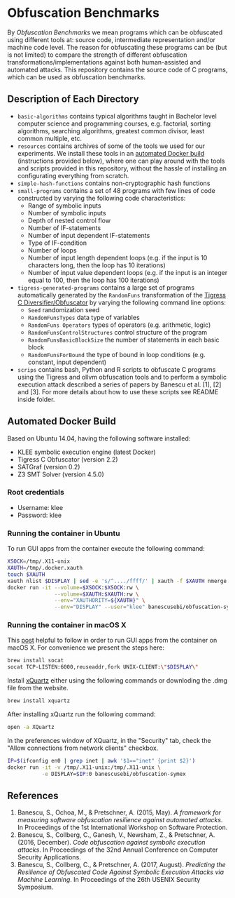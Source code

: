 # Obfuscation Benchmarks

By *Obfuscation Benchmarks* we mean programs which can be obfuscated using different tools at: source code, intermediate representation and/or machine code level.
The reason for obfuscating these programs can be (but is not limited) to compare the strength of different obfuscation transformations/implementations against both human-assisted and automated attacks. 
This repository contains the source code of C programs, which can be used as obfuscation benchmarks. 

## Description of Each Directory

  - `basic-algorithms` contains typical algorithms taught in Bachelor level computer science and programming courses, e.g. factorial, sorting algorithms, searching algorithms, greatest common divisor, least common multiple, etc.
  - `resources` contains archives of some of the tools we used for our experiments. We install these tools in an [automated Docker build](https://hub.docker.com/r/banescusebi/obfuscation-symex/) (instructions provided below), where one can play around with the tools and scripts provided in this repository, without the hassle of installing an configurating everything from scratch.
  - `simple-hash-functions` contains non-cryptographic hash functions 
  - `small-programs` contains a set of 48 programs with few lines of code constructed by varying the following code characteristics:
    - Range of symbolic inputs
    - Number of symbolic inputs
    - Depth of nested control flow
    - Number of IF-statements
    - Number of input dependent IF-statements
    - Type of IF-condition
    - Number of loops
    - Number of input length dependent loops (e.g. if the input is 10 characters long, then the loop has 10 iterations)
    - Number of input value dependent loops (e.g. if the input is an integer equal to 100, then the loop has 100 iterations)
  - `tigress-generated-programs` contains a large set of programs automatically generated by the `RandomFuns` transformation of the [Tigress C Diversifier/Obfuscator](http://tigress.cs.arizona.edu/) by varying the following command line options:
    - `Seed` randomization seed
    - `RandomFunsTypes` data type of variables
    - `RandomFuns Operators` types of operators (e.g. arithmetic, logic)
    - `RandomFunsControlStructures` control structure of the program
    - `RandomFunsBasicBlockSize` the number of statements in each basic block
    - `RandomFunsForBound` the type of bound in loop conditions (e.g. constant, input dependent) 
  - `scrips` contains bash, Python and R scripts to obfuscate C programs
    using the Tigress and ollvm obfuscation tools and to perform a
symbolic execution attack described a series of papers by Banescu et
al. [1], [2] and [3]. For more details about how to use these scripts
see README inside folder.

## Automated Docker Build

Based on Ubuntu 14.04, having the following software installed:

* KLEE symbolic execution engine (latest Docker)
* Tigress C Obfuscator (version 2.2)
* SATGraf (version 0.2)
* Z3 SMT Solver (version 4.5.0)

### Root credentials

* Username: klee
* Password: klee

### Running the container in Ubuntu

To run GUI apps from the container execute the following command:
```sh
XSOCK=/tmp/.X11-unix
XAUTH=/tmp/.docker.xauth
touch $XAUTH
xauth nlist $DISPLAY | sed -e 's/^..../ffff/' | xauth -f $XAUTH nmerge -
docker run -it --volume=$XSOCK:$XSOCK:rw \
               --volume=$XAUTH:$XAUTH:rw \
               --env="XAUTHORITY=${XAUTH}" \
               --env="DISPLAY" --user="klee" banescusebi/obfuscation-symex
```

### Running the container in macOS X

This [post](https://cntnr.io/running-guis-with-docker-on-mac-os-x-a14df6a76efc) 
helpful to follow in order to run GUI apps from the container on macOS X.
For convenience we present the steps here:

```sh
brew install socat
socat TCP-LISTEN:6000,reuseaddr,fork UNIX-CLIENT:\"$DISPLAY\"
```

Install [xQuartz](https://www.xquartz.org/) either using the following commands or downloding the .dmg file from the website.

```sh
brew install xquartz
```

After installing xQuartz run the following command:

```sh
open -a XQuartz
```

In the preferences window of XQuartz, in the "Security" tab, check the "Allow connections from network clients" checkbox.

```sh
IP=$(ifconfig en0 | grep inet | awk '$1=="inet" {print $2}')
docker run -it -v /tmp/.X11-unix:/tmp/.X11-unix \
           -e DISPLAY=$IP:0 banescusebi/obfuscation-symex
```

## References

1. Banescu, S., Ochoa, M., & Pretschner, A. (2015, May). _A framework for measuring software obfuscation resilience against automated attacks_. In Proceedings of the 1st International Workshop on Software Protection.
2. Banescu, S., Collberg, C., Ganesh, V., Newsham, Z., & Pretschner, A. (2016, December). _Code obfuscation against symbolic execution attacks_. In Proceedings of the 32nd Annual Conference on Computer Security Applications.
3. Banescu, S., Collberg, C., & Pretschner, A. (2017, August). _Predicting the Resilience of Obfuscated Code Against Symbolic Execution Attacks via Machine Learning_. In Proceedings of the 26th USENIX Security Symposium.
